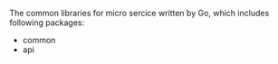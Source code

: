The common libraries for micro sercice written by Go, which includes following packages:
- common
- api
